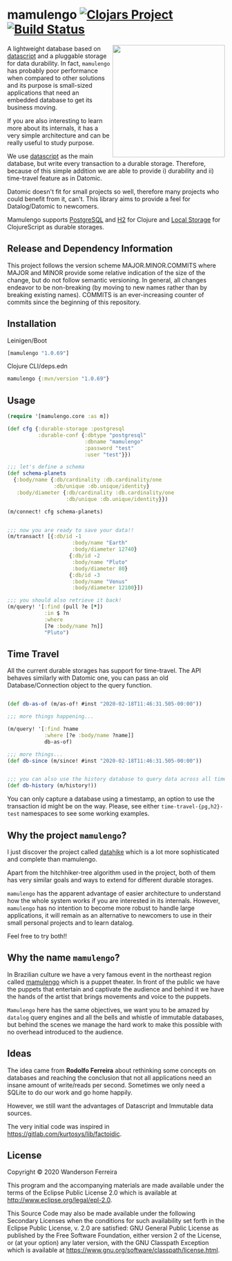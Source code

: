 # mamulengo [![Clojars Project](https://img.shields.io/clojars/v/mamulengo.svg)](https://clojars.org/mamulengo) [![Build Status](https://travis-ci.org/wandersoncferreira/mamulengo.svg?branch=master)](https://travis-ci.org/wandersoncferreira/mamulengo)

<img src="https://github.com/wandersoncferreira/mamulengo/blob/master/doc/mamulengo_fuzue.jpg" width=260 align="right"/>

A lightweight database based on
[datascript](https://github.com/tonsky/datascript) and a
pluggable storage for data durability. In fact, `mamulengo`
has probably poor performance when compared to other
solutions and its purpose is small-sized applications that
need an embedded database to get its business moving.

If you are also interesting to learn more about its
internals, it has a very simple architecture and can be
really useful to study purpose.

We use [datascript](https://github.com/tonsky/datascript) as
the main database, but write every transaction to a durable
storage. Therefore, because of this simple addition we are
able to provide i) durability and ii) time-travel feature as
in Datomic.

Datomic doesn't fit for small projects so well, therefore
many projects who could benefit from it, can't. This library
aims to provide a feel for Datalog/Datomic to newcomers.

Mamulengo supports [PostgreSQL](https://www.postgresql.org/)
and [H2](https://www.h2database.com/html/main.html) for
Clojure and [Local Storage](https://funcool.github.io/hodgepodge/) for ClojureScript as durable storages.

## Release and Dependency Information

This project follows the version scheme MAJOR.MINOR.COMMITS
where MAJOR and MINOR provide some relative indication of
the size of the change, but do not follow semantic
versioning. In general, all changes endeavor to be
non-breaking (by moving to new names rather than by breaking
existing names). COMMITS is an ever-increasing counter of
commits since the beginning of this repository.


## Installation

Leinigen/Boot

```clj
[mamulengo "1.0.69"]
```

Clojure CLI/deps.edn
```clj
mamulengo {:mvn/version "1.0.69"}
```


## Usage

```clj
(require '[mamulengo.core :as m])

(def cfg {:durable-storage :postgresql
          :durable-conf {:dbtype "postgresql"
                         :dbname "mamulengo"
                         :password "test"
                         :user "test"}})

;;; let's define a schema
(def schema-planets
  {:body/name {:db/cardinality :db.cardinality/one
               :db/unique :db.unique/identity}
   :body/diameter {:db/cardinality :db.cardinality/one
                   :db/unique :db.unique/identity}})

(m/connect! cfg schema-planets)


;;; now you are ready to save your data!!
(m/transact! [{:db/id -1
                     :body/name "Earth"
                     :body/diameter 12740}
                    {:db/id -2
                     :body/name "Pluto"
                     :body/diameter 80}
                    {:db/id -3
                     :body/name "Venus"
                     :body/diameter 12100}])

;;; you should also retrieve it back!
(m/query! '[:find (pull ?e [*])
            :in $ ?n
            :where
            [?e :body/name ?n]]
            "Pluto")

```

## Time Travel

All the current durable storages has support for
time-travel. The API behaves similarly with Datomic one, you
can pass an old Database/Connection object to the query
function. 

```clj

(def db-as-of (m/as-of! #inst "2020-02-18T11:46:31.505-00:00"))

;;; more things happening...

(m/query! '[:find ?name
            :where [?e :body/name ?name]]
            db-as-of)

;;; more things...
(def db-since (m/since! #inst "2020-02-18T11:46:31.505-00:00"))


;;; you can also use the history database to query data across all time.
(def db-history (m/history!))


```

You can only capture a database using a timestamp, an option to use the transaction id might be on the way.
Please, see either `time-travel-{pg,h2}-test` namespaces to
see some working examples.


## Why the project `mamulengo`?

I just discover the project called
[datahike](https://github.com/replikativ/datahike) which is
a lot more sophisticated and complete than mamulengo.

Apart from the hitchhiker-tree algorithm used in the
project, both of them has very similar goals and ways to
extend for different durable storages.

`mamulengo` has the apparent advantage of easier
architecture to understand how the whole system works if you
are interested in its internals. However, `mamulengo` has no
intention to become more robust to handle large
applications, it will remain as an alternative to newcomers
to use in their small personal projects and to learn
datalog.

Feel free to try both!!


## Why the name `mamulengo`?

In Brazilian culture we have a very famous event in the
northeast region called
[mamulengo](https://en.wikipedia.org/wiki/Mamulengo) which
is a puppet theater. In front of the public we have the
puppets that entertain and captivate the audience and behind
it we have the hands of the artist that brings movements and
voice to the puppets.

`Mamulengo` here has the same objectives, we want you to be
amazed by `datalog` query engines and all the bells and
whistle of immutable databases, but behind the scenes we manage the hard work to make this possible with no overhead
introduced to the audience.


## Ideas

The idea came from **Rodolfo Ferreira** about rethinking
some concepts on databases and reaching the conclusion that
not all applications need an insane amount of write/reads
per second. Sometimes we only need a SQLite to do our work
and go home happily.

However, we still want the advantages of Datascript and
Immutable data sources.

The very initial code was inspired in  https://gitlab.com/kurtosys/lib/factoidic.


## License

Copyright © 2020 Wanderson Ferreira

This program and the accompanying materials are made available under the
terms of the Eclipse Public License 2.0 which is available at
http://www.eclipse.org/legal/epl-2.0.

This Source Code may also be made available under the following Secondary
Licenses when the conditions for such availability set forth in the Eclipse
Public License, v. 2.0 are satisfied: GNU General Public License as published by
the Free Software Foundation, either version 2 of the License, or (at your
option) any later version, with the GNU Classpath Exception which is available
at https://www.gnu.org/software/classpath/license.html.
